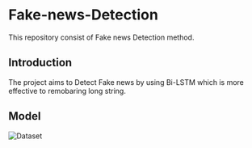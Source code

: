 # Fake-news-Detection
This repository consist of Fake news Detection method.

## Introduction
The project aims to Detect Fake news by using Bi-LSTM which is more effective to remobaring long string.

## Model

![Dataset](https://miro.medium.com/v2/resize:fit:680/1*sf4vCzcyycSe7GC3dZ2u2w.png)

